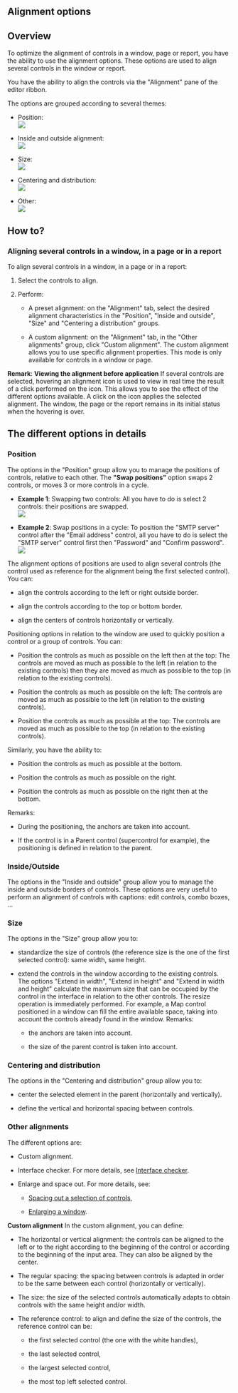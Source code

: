 


## Alignment options
			



<a name="NOTE1"></a>
<a name="NOTE1_1"></a>


## Overview
<a name="overview_ELTTEXTE000241"></a>
To optimize the alignment of controls in a window, page or report, you have the ability to use the alignment options. These options are used to align several controls in the window or report.

You have the ability to align the controls via the "Alignment" pane of the editor ribbon. 

The options are grouped according to several themes: 

- Position: <br>![](https://doc.pcsoft.fr/en-US/images/image.awp?langid=3&name=Alignement_Position.gif)


- Inside and outside alignment: <br>![](https://doc.pcsoft.fr/en-US/images/image.awp?langid=3&name=Alignement_Int_Ext.gif)


- Size: <br>![](https://doc.pcsoft.fr/en-US/images/image.awp?langid=3&name=Alignement_Taille.gif)


- Centering and distribution: <br>![](https://doc.pcsoft.fr/en-US/images/image.awp?langid=3&name=Alignement_Centrage.gif)


- Other: <br>![](https://doc.pcsoft.fr/en-US/images/image.awp?langid=3&name=Alignement_Autres.gif)





<a name="NOTE2"></a>
<a name="NOTE2_1"></a>


## How to?
<a name="how_ELTTEXTE000265"></a>


### Aligning several controls in a window, in a page or in a report
<a name="aligning_several_controls_window_page_report_ELTPARAGRAPHE000033"></a>

To align several controls in a window, in a page or in a report: 

1. Select the controls to align.

2. Perform:

	- A preset alignment: on the "Alignment" tab, select the desired alignment characteristics in the "Position", "Inside and outside", "Size" and "Centering a distribution" groups.

	- A custom alignment: on the "Alignment" tab, in the "Other alignments" group, click "Custom alignment". The custom alignment allows you to use specific alignment properties. This mode is only available for controls in a window or page.







**Remark**: **Viewing the alignment before application**
If several controls are selected, hovering an alignment icon is used to view in real time the result of a click performed on the icon. This allows you to see the effect of the different options available. 
A click on the icon applies the selected alignment.
The window, the page or the report remains in its initial status when the hovering is over. 

<a name="NOTE3"></a>
<a name="NOTE3_1"></a>


## The different options in details
<a name="the_different_options_details_ELTTEXTE000289"></a>


### Position
<a name="position_ELTPARAGRAPHE000074"></a>

The options in the "Position" group allow you to manage the positions of controls, relative to each other. 
The **"Swap positions"** option swaps 2 controls, or moves 3 or more controls in a cycle. 

- **Example 1**: Swapping two controls: All you have to do is select 2 controls: their positions are swapped. <br>![](https://doc.pcsoft.fr/en-US/images/image.awp?langid=3&name=Echange_Champ.gif)


- **Example 2**: Swap positions in a cycle: To position the "SMTP server" control after the "Email address" control, all you have to do is select the "SMTP server" control first then "Password" and "Confirm password". <br>![](https://doc.pcsoft.fr/en-US/images/image.awp?langid=3&name=Echange_Champ_2.gif&type=thumb)





The alignment options of positions are used to align several controls (the control used as reference for the alignment being the first selected control). You can: 

- align the controls according to the left or right outside border. 

- align the controls according to the top or bottom border. 

- align the centers of controls horizontally or vertically. 


Positioning options in relation to the window are used to quickly position a control or a group of controls. You can: 

- Position the controls as much as possible on the left then at the top: The controls are moved as much as possible to the left (in relation to the existing controls) then they are moved as much as possible to the top (in relation to the existing controls). 

- Position the controls as much as possible on the left: The controls are moved as much as possible to the left (in relation to the existing controls). 

- Position the controls as much as possible at the top: The controls are moved as much as possible to the top (in relation to the existing controls). 


Similarly, you have the ability to: 

- Position the controls as much as possible at the bottom. 

- Position the controls as much as possible on the right. 

- Position the controls as much as possible on the right then at the bottom. 




Remarks: 

- During the positioning, the anchors are taken into account. 

- If the control is in a Parent control (supercontrol for example), the positioning is defined in relation to the parent. 



<a name="NOTE3_2"></a>


### Inside/Outside
<a name="insideoutside_ELTPARAGRAPHE000119"></a>

The options in the "Inside and outside" group allow you to manage the inside and outside borders of controls. These options are very useful to perform an alignment of controls with captions: edit controls, combo boxes, ...
<a name="NOTE3_3"></a>


### Size
<a name="size_ELTPARAGRAPHE000126"></a>

The options in the "Size" group allow you to: 

- standardize the size of controls (the reference size is the one of the first selected control): same width, same height. 

- extend the controls in the window according to the existing controls. The options "Extend in width", "Extend in height" and "Extend in width and height" calculate the maximum size that can be occupied by the control in the interface in relation to the other controls. The resize operation is immediately performed. 
	For example, a Map control positioned in a window can fill the entire available space, taking into account the controls already found in the window.
	Remarks: 

	- the anchors are taken into account. 

	- the size of the parent control is taken into account. 






<a name="NOTE3_4"></a>


### Centering and distribution
<a name="centering_and_distribution_ELTPARAGRAPHE000145"></a>

The options in the "Centering and distribution" group allow you to: 

- center the selected element in the parent (horizontally and vertically). 

- define the vertical and horizontal spacing between controls. 



<a name="NOTE2_3"></a>


### Other alignments
<a name="other_alignments_ELTPARAGRAPHE000155"></a>

The different options are: 

- Custom alignment. 

- Interface checker. 
	For more details, see [Interface checker](../Editeurs/2022005.md). 

- Enlarge and space out. 
	For more details, see: 

	- [Spacing out a selection of controls](../Editeurs/2022007.md),

	- [Enlarging a window](../Editeurs/2022008.md). 







**Custom alignment**
In the custom alignment, you can define:

- The horizontal or vertical alignment: the controls can be aligned to the left or to the right according to the beginning of the control or according to the beginning of the input area. They can also be aligned by the center.

- The regular spacing: the spacing between controls is adapted in order to be the same between each control (horizontally or vertically).

- The size: the size of the selected controls automatically adapts to obtain controls with the same height and/or width.

- The reference control: to align and define the size of the controls, the reference control can be:

	- the first selected control (the one with the white handles), 

	- the last selected control, 

	- the largest selected control, 

	- the most top left selected control.









